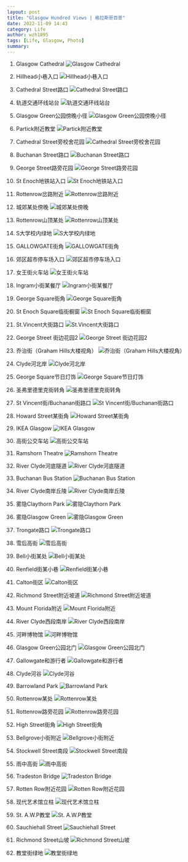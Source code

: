 ```yaml
---
layout: post
title: "Glasgow Hundred Views | 格拉斯哥百景"
date: 2022-11-09 14:43
category: Life
author: wzh1895
tags: [Life, Glasgow, Photo]
summary:
---
```

1. Glasgow Cathedral
![Glasgow Cathedral](/assets/Glasgow_Hundred_Views/1.jpeg)

2. Hillhead小巷入口
![Hillhead小巷入口](/assets/Glasgow_Hundred_Views/2.jpeg)

3. Cathedral Street路口
![Cathedral Street路口](/assets/Glasgow_Hundred_Views/3.jpeg)

4. 轨道交通环线站台
![轨道交通环线站台](/assets/Glasgow_Hundred_Views/4.jpeg)

5. Glasgow Green公园傍晚小径
![Glasgow Green公园傍晚小径](/assets/Glasgow_Hundred_Views/5.jpeg)

6. Partick附近教堂
![Partick附近教堂](/assets/Glasgow_Hundred_Views/6.jpeg)

7. Cathedral Street旁校舍花园
![Cathedral Street旁校舍花园](/assets/Glasgow_Hundred_Views/7.jpeg)

8. Buchanan Street路口
![Buchanan Street路口](/assets/Glasgow_Hundred_Views/8.jpeg)

9. George Street路旁花园
![George Street路旁花园](/assets/Glasgow_Hundred_Views/9.jpeg)

10. St Enoch地铁站入口
![St Enoch地铁站入口](/assets/Glasgow_Hundred_Views/10.jpeg)

11. Rottenrow岔路附近
![Rottenrow岔路附近](/assets/Glasgow_Hundred_Views/11.jpeg)

12. 城郊某处傍晚
![城郊某处傍晚](/assets/Glasgow_Hundred_Views/12.jpeg)

13. Rottenrow山顶某处
![Rottenrow山顶某处](/assets/Glasgow_Hundred_Views/13.jpeg)

14. S大学校内绿地
![S大学校内绿地](/assets/Glasgow_Hundred_Views/14.jpeg)

15. GALLOWGATE街角
![GALLOWGATE街角](/assets/Glasgow_Hundred_Views/15.jpeg)

16. 郊区超市停车场入口
![郊区超市停车场入口](/assets/Glasgow_Hundred_Views/16.jpeg)

17. 女王街火车站
![女王街火车站](/assets/Glasgow_Hundred_Views/17.jpeg)

18. Ingram小街某餐厅
![Ingram小街某餐厅](/assets/Glasgow_Hundred_Views/18.jpeg)

19. George Square街角
![George Square街角](/assets/Glasgow_Hundred_Views/19.jpeg)

20. St Enoch Square临街橱窗
![St Enoch Square临街橱窗](/assets/Glasgow_Hundred_Views/20.jpeg)

21. St.Vincent大街路口
![St.Vincent大街路口](/assets/Glasgow_Hundred_Views/21.jpeg)

22. George Street 街边花园2
![George Street 街边花园2](/assets/Glasgow_Hundred_Views/22.jpeg)

23. 乔治街（Graham Hills大楼视角）
![乔治街（Graham Hills大楼视角）](/assets/Glasgow_Hundred_Views/23.jpeg)

24. Clyde河北岸
![Clyde河北岸](/assets/Glasgow_Hundred_Views/24.jpeg)

25. George Square节日灯饰
![George Square节日灯饰](/assets/Glasgow_Hundred_Views/25.jpeg)

26. 圣弗里德里克街转角
![圣弗里德里克街转角](/assets/Glasgow_Hundred_Views/26.jpeg)

27. St Vincent街/Buchanan街路口
![St Vincent街/Buchanan街路口](/assets/Glasgow_Hundred_Views/27.jpeg)

28. Howard Street某街角
![Howard Street某街角](/assets/Glasgow_Hundred_Views/28.jpeg)

29. IKEA Glasgow
![IKEA Glasgow](/assets/Glasgow_Hundred_Views/29.jpeg)

30. 高街公交车站
![高街公交车站](/assets/Glasgow_Hundred_Views/30.jpeg)

31. Ramshorn Theatre
![Ramshorn Theatre](/assets/Glasgow_Hundred_Views/31.jpeg)

32. River Clyde河底隧道
![River Clyde河底隧道](/assets/Glasgow_Hundred_Views/32.jpeg)

33. Buchanan Bus Station
![Buchanan Bus Station](/assets/Glasgow_Hundred_Views/33.jpeg)

34. River Clyde南岸丘陵
![River Clyde南岸丘陵](/assets/Glasgow_Hundred_Views/34.jpeg)

35. 雾隐Claythorn Park
![雾隐Claythorn Park](/assets/Glasgow_Hundred_Views/35.jpeg)

36. 雾隐Glasgow Green
![雾隐Glasgow Green](/assets/Glasgow_Hundred_Views/36.jpeg)

37. Trongate路口
![Trongate路口](/assets/Glasgow_Hundred_Views/37.jpeg)

38. 雪后高街
![雪后高街](/assets/Glasgow_Hundred_Views/38.jpeg)

39. Bell小街某处
![Bell小街某处](/assets/Glasgow_Hundred_Views/39.jpeg)

40. Renfield街某小巷
![Renfield街某小巷](/assets/Glasgow_Hundred_Views/40.jpeg)

41. Calton街区
![Calton街区](/assets/Glasgow_Hundred_Views/41.jpeg)

42. Richmond Street附近坡道
![Richmond Street附近坡道](/assets/Glasgow_Hundred_Views/42.jpeg)

43. Mount Florida附近
![Mount Florida附近](/assets/Glasgow_Hundred_Views/43.jpeg)

44. River Clyde西段南岸
![River Clyde西段南岸](/assets/Glasgow_Hundred_Views/44.jpeg)

45. 河畔博物馆
![河畔博物馆](/assets/Glasgow_Hundred_Views/45.jpeg)

46. Glasgow Green公园北门
![Glasgow Green公园北门](/assets/Glasgow_Hundred_Views/46.jpeg)

47. Gallowgate和游行者
![Gallowgate和游行者](/assets/Glasgow_Hundred_Views/47.jpeg)

48. Clyde河谷
![Clyde河谷](/assets/Glasgow_Hundred_Views/48.jpeg)

49. Barrowland Park
![Barrowland Park](/assets/Glasgow_Hundred_Views/49.jpeg)

50. Rottenrow某处
![Rottenrow某处](/assets/Glasgow_Hundred_Views/50.jpeg)

51. Rottenrow路旁花园
![Rottenrow路旁花园](/assets/Glasgow_Hundred_Views/51.jpeg)

52. High Street街角
![High Street街角](/assets/Glasgow_Hundred_Views/52.jpeg)

53. Bellgrove小街附近
![Bellgrove小街附近](/assets/Glasgow_Hundred_Views/53.jpeg)

54. Stockwell Street南段
![Stockwell Street南段](/assets/Glasgow_Hundred_Views/54.jpeg)

55. 雨中高街
![雨中高街](/assets/Glasgow_Hundred_Views/55.jpeg)

56. Tradeston Bridge
![Tradeston Bridge](/assets/Glasgow_Hundred_Views/56.jpeg)

57. Rotten Row附近花园
![Rotten Row附近花园](/assets/Glasgow_Hundred_Views/57.jpeg)

58. 现代艺术馆立柱
![现代艺术馆立柱](/assets/Glasgow_Hundred_Views/58.jpeg)

59. St. A.W.P教堂
![St. A.W.P教堂](/assets/Glasgow_Hundred_Views/59.jpeg)

60. Sauchiehall Street
![Sauchiehall Street](/assets/Glasgow_Hundred_Views/60.jpeg)

61. Richmond Street山坡
![Richmond Street山坡](/assets/Glasgow_Hundred_Views/61.jpeg)

62. 教堂街绿地
![教堂街绿地](/assets/Glasgow_Hundred_Views/62.jpeg)

